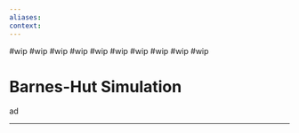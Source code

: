 ```yaml
---
aliases:
context:
---
```


#wip
#wip
#wip
#wip
#wip
#wip
#wip
#wip
#wip
#wip

# Barnes-Hut Simulation

ad

---

